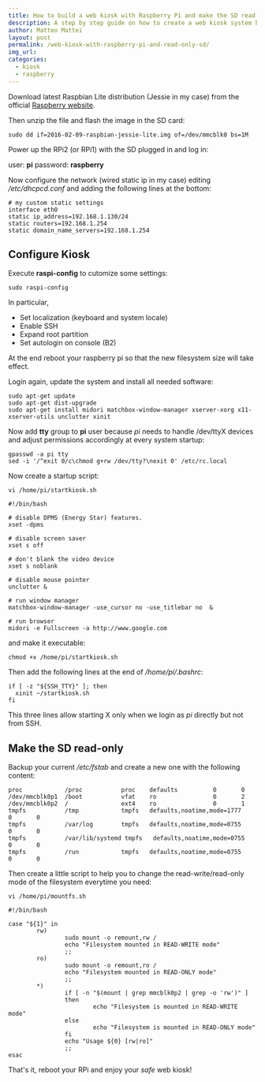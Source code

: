 ```yaml
---
title: How to build a web kiosk with Raspberry Pi and make the SD read-only.
description: A step by step guide on how to create a web kiosk system based on Raspberry Pi (1 or 2), Raspbian and make the filesystem safe mouning it in read-only mode.
author: Matteo Mattei
layout: post
permalink: /web-kiosk-with-raspberry-pi-and-read-only-sd/
img_url:
categories:
  - kiosk
  - raspberry
---
```

Download latest Raspbian Lite distribution (Jessie in my case) from the official [Raspberry website](https://downloads.raspberrypi.org/raspbian_lite_latest).

Then unzip the file and flash the image in the SD card:

```
sudo dd if=2016-02-09-raspbian-jessie-lite.img of=/dev/mmcblk0 bs=1M
```

Power up the RPi2 (or RPi1) with the SD plugged in and log in:

user: **pi**
password: **raspberry**

Now configure the network (wired static ip in my case) editing */etc/dhcpcd.conf* and adding the following lines at the bottom:

```
# my custom static settings
interface eth0
static ip_address=192.168.1.130/24
static routers=192.168.1.254
static domain_name_servers=192.168.1.254
```

Configure Kiosk
-------------------

Execute **raspi-config** to cutomize some settings:

```
sudo raspi-config
```

In particular,

- Set localization (keyboard and system locale)
- Enable SSH
- Expand root partition
- Set autologin on console (B2)

At the end reboot your raspberry pi so that the new filesystem size will take effect.

Login again, update the system and install all needed software:

```
sudo apt-get update
sudo apt-get dist-upgrade
sudo apt-get install midori matchbox-window-manager xserver-xorg x11-xserver-utils unclutter xinit
```

Now add **tty** group to **pi** user because *pi* needs to handle /dev/ttyX devices and adjust permissions accordingly
at every system startup:

```
gpasswd -a pi tty
sed -i '/^exit 0/c\chmod g+rw /dev/tty?\nexit 0' /etc/rc.local
```

Now create a startup script:

```vi /home/pi/startkiosk.sh```

```
#!/bin/bash

# disable DPMS (Energy Star) features.
xset -dpms

# disable screen saver
xset s off

# don't blank the video device
xset s noblank

# disable mouse pointer
unclutter &

# run window manager
matchbox-window-manager -use_cursor no -use_titlebar no  &

# run browser
midori -e Fullscreen -a http://www.google.com
```

and make it executable:

```chmod +x /home/pi/startkiosk.sh```

Then add the following lines at the end of */home/pi/.bashrc*:

```
if [ -z "${SSH_TTY}" ]; then
  xinit ~/startkiosk.sh
fi
```

This three lines allow starting X only when we login as *pi* directly but not from SSH.

Make the SD read-only
--------------------------

Backup your current */etc/fstab* and create a new one with the following content:

```
proc            /proc           proc    defaults          0       0
/dev/mmcblk0p1  /boot           vfat    ro                0       2
/dev/mmcblk0p2  /               ext4    ro                0       1
tmpfs           /tmp            tmpfs   defaults,noatime,mode=1777      0       0
tmpfs           /var/log        tmpfs   defaults,noatime,mode=0755      0       0
tmpfs           /var/lib/systemd tmpfs   defaults,noatime,mode=0755      0       0
tmpfs           /run            tmpfs   defaults,noatime,mode=0755      0       0
```

Then create a little script to help you to change the read-write/read-only mode of the filesystem everytime you need:

```vi /home/pi/mountfs.sh```

```
#!/bin/bash

case "${1}" in
        rw)
                sudo mount -o remount,rw /
                echo "Filesystem mounted in READ-WRITE mode"
                ;;
        ro)
                sudo mount -o remount,ro /
                echo "Filesystem mounted in READ-ONLY mode"
                ;;
        *)
                if [ -n "$(mount | grep mmcblk0p2 | grep -o 'rw')" ]
                then
                        echo "Filesystem is mounted in READ-WRITE mode"
                else
                        echo "Filesystem is mounted in READ-ONLY mode"
                fi
                echo "Usage ${0} [rw|ro]"
                ;;
esac
```

That's it, reboot your RPi and enjoy your *safe* web kiosk!

